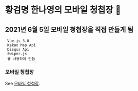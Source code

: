 # 황검명 한나영의 모바일 청첩장 💍

## 2021년 6월 5일 모바일 청첩장을 직접 만들게 됨

```
 Vue.js 3.0
 Kakao Map Api
 Disqus Api
 Swiper.js
 를 사용하여 만듬
```

### 모바일 청첩창
See [모바일 청첩장](https://geommyeong.github.io/wedding).
